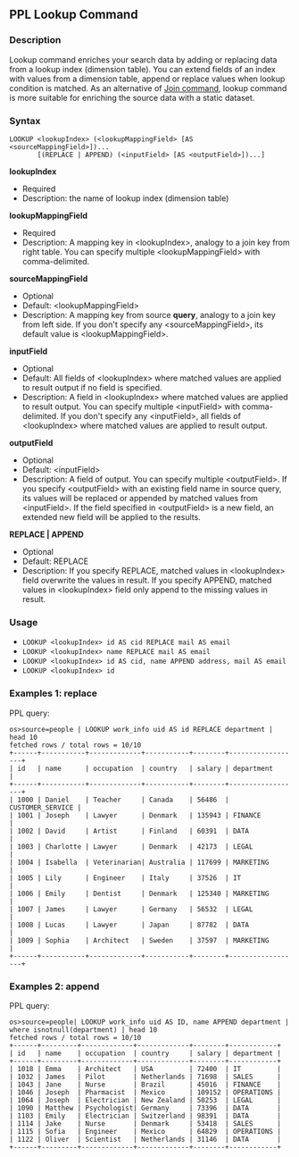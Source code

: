 ## PPL Lookup Command

### Description
Lookup command enriches your search data by adding or replacing data from a lookup index (dimension table).
You can extend fields of an index with values from a dimension table, append or replace values when lookup condition is matched.
As an alternative of [Join command](ppl-join-command), lookup command is more suitable for enriching the source data with a static dataset.


### Syntax

```
LOOKUP <lookupIndex> (<lookupMappingField> [AS <sourceMappingField>])...
       [(REPLACE | APPEND) (<inputField> [AS <outputField>])...]
```

**lookupIndex**
- Required
- Description: the name of lookup index (dimension table)

**lookupMappingField**
- Required
- Description: A mapping key in \<lookupIndex\>, analogy to a join key from right table. You can specify multiple \<lookupMappingField\> with comma-delimited.

**sourceMappingField**
- Optional
- Default: \<lookupMappingField\>
- Description: A mapping key from source **query**, analogy to a join key from left side. If you don't specify any \<sourceMappingField\>, its default value is \<lookupMappingField\>.

**inputField**
- Optional
- Default: All fields of \<lookupIndex\> where matched values are applied to result output if no field is specified.
- Description: A field in \<lookupIndex\> where matched values are applied to result output. You can specify multiple \<inputField\> with comma-delimited. If you don't specify any \<inputField\>, all fields of \<lookupIndex\> where matched values are applied to result output.

**outputField**
- Optional
- Default: \<inputField\>
- Description:  A field of output. You can specify multiple \<outputField\>. If you specify \<outputField\> with an existing field name in source query, its values will be replaced or appended by matched values from \<inputField\>. If the field specified in \<outputField\> is a new field, an extended new field will be applied to the results.

**REPLACE | APPEND**
- Optional
- Default: REPLACE
- Description: If you specify REPLACE, matched values in \<lookupIndex\> field overwrite the values in result. If you specify APPEND, matched values in \<lookupIndex\> field only append to the missing values in result.

### Usage
- `LOOKUP <lookupIndex> id AS cid REPLACE mail AS email`
- `LOOKUP <lookupIndex> name REPLACE mail AS email`
- `LOOKUP <lookupIndex> id AS cid, name APPEND address, mail AS email`
- `LOOKUP <lookupIndex> id`

### Examples 1: replace

PPL query:

    os>source=people | LOOKUP work_info uid AS id REPLACE department | head 10
    fetched rows / total rows = 10/10
    +------+-----------+-------------+-----------+--------+------------------+
    | id   | name      | occupation  | country   | salary | department       |
    +------+-----------+-------------+-----------+--------+------------------+
    | 1000 | Daniel    | Teacher     | Canada    | 56486  | CUSTOMER_SERVICE |
    | 1001 | Joseph    | Lawyer      | Denmark   | 135943 | FINANCE          |
    | 1002 | David     | Artist      | Finland   | 60391  | DATA             |
    | 1003 | Charlotte | Lawyer      | Denmark   | 42173  | LEGAL            |
    | 1004 | Isabella  | Veterinarian| Australia | 117699 | MARKETING        |
    | 1005 | Lily      | Engineer    | Italy     | 37526  | IT               |
    | 1006 | Emily     | Dentist     | Denmark   | 125340 | MARKETING        |
    | 1007 | James     | Lawyer      | Germany   | 56532  | LEGAL            |
    | 1008 | Lucas     | Lawyer      | Japan     | 87782  | DATA             |
    | 1009 | Sophia    | Architect   | Sweden    | 37597  | MARKETING        |
    +------+-----------+-------------+-----------+--------+------------------+

### Examples 2: append

PPL query:

    os>source=people| LOOKUP work_info uid AS ID, name APPEND department | where isnotnull(department) | head 10
    fetched rows / total rows = 10/10
    +------+---------+-------------+-------------+--------+------------+
    | id   | name    | occupation  | country     | salary | department |
    +------+---------+-------------+-------------+--------+------------+
    | 1018 | Emma    | Architect   | USA         | 72400  | IT         |
    | 1032 | James   | Pilot       | Netherlands | 71698  | SALES      |
    | 1043 | Jane    | Nurse       | Brazil      | 45016  | FINANCE    |
    | 1046 | Joseph  | Pharmacist  | Mexico      | 109152 | OPERATIONS |
    | 1064 | Joseph  | Electrician | New Zealand | 50253  | LEGAL      |
    | 1090 | Matthew | Psychologist| Germany     | 73396  | DATA       |
    | 1103 | Emily   | Electrician | Switzerland | 98391  | DATA       |
    | 1114 | Jake    | Nurse       | Denmark     | 53418  | SALES      |
    | 1115 | Sofia   | Engineer    | Mexico      | 64829  | OPERATIONS |
    | 1122 | Oliver  | Scientist   | Netherlands | 31146  | DATA       |
    +------+---------+-------------+-------------+--------+------------+
